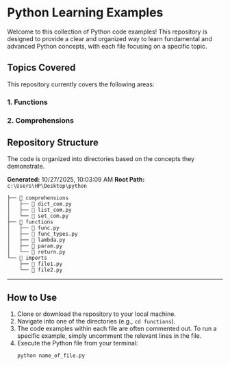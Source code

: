 # Python Learning Examples

Welcome to this collection of Python code examples! This repository is designed to provide a clear and organized way to learn fundamental and advanced Python concepts, with each file focusing on a specific topic.

## Topics Covered

This repository currently covers the following areas:

### 1. Functions

### 2. Comprehensions


## Repository Structure

The code is organized into directories based on the concepts they demonstrate.

**Generated:** 10/27/2025, 10:03:09 AM
**Root Path:** `c:\Users\HP\Desktop\python`

```
├── 📁 comprehensions
│   ├── 🐍 dict_com.py
│   ├── 🐍 list_com.py
│   └── 🐍 set_com.py
├── 📁 functions
│   ├── 🐍 func.py
│   ├── 🐍 func_types.py
│   ├── 🐍 lambda.py
│   ├── 🐍 param.py
│   └── 🐍 return.py
└── 📁 imports
    ├── 🐍 file1.py
    └── 🐍 file2.py
```

---

## How to Use

1.  Clone or download the repository to your local machine.
2.  Navigate into one of the directories (e.g., `cd functions`).
3.  The code examples within each file are often commented out. To run a specific example, simply uncomment the relevant lines in the file.
4.  Execute the Python file from your terminal:
    ```bash
    python name_of_file.py
    ```



